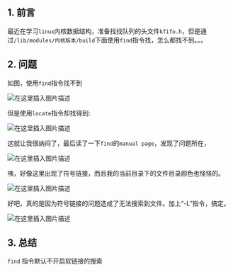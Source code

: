 
## 1. 前言

最近在学习`linux`内核数据结构，准备找找队列的头文件`kfifo.h`，但是通过`/lib/modules/内核版本/build`下面使用`find`指令找，怎么都找不到。。。
<!-- more -->
## 2. 问题

如图，使用`find`指令找不到

![在这里插入图片描述](https://pic.superbed.cn/item/5cfbad0f451253d178d94b6e.png)

但是使用`locate`指令却找得到:

![在这里插入图片描述](https://pic.superbed.cn/item/5cfbad10451253d178d94bc0.png)

这就让我很纳闷了，最后读了一下`find`的`manual page`，发现了问题所在，

![在这里插入图片描述](https://pic2.superbed.cn/item/5cfbad12451253d178d94c17.png)

咦，好像这里出现了符号链接，而且我的当前目录下的文件目录颜色也怪怪的。

![在这里插入图片描述](https://pic.superbed.cn/item/5cfbad15451253d178d94c7b.png)

好吧，真的是因为符号链接的问题造成了无法搜索到文件。加上“-L”指令，搞定。

![在这里插入图片描述](https://pic.superbed.cn/item/5cfbad19451253d178d94cc8.png)



## 3. 总结

`find` 指令默认不开启软链接的搜索

